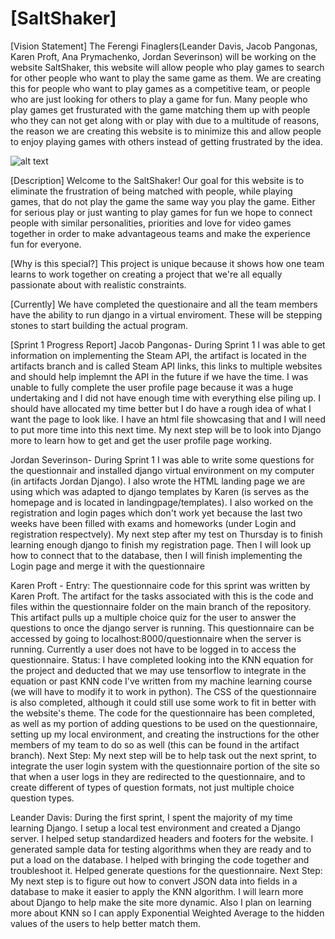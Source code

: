 # [SaltShaker]

[Vision Statement] The Ferengi Finaglers(Leander Davis, Jacob Pangonas, Karen Proft, Ana Prymachenko, Jordan Severinson) will be working on the website SaltShaker, this website will allow people who play games to search for other people who want to play the same game as them. We are creating this for people who want to play games as a competitive team, or people who are just looking for others to play a game for fun. Many people who play games get frusturated with the game matching them up with people who they can not get along with or play with due to a multitude of reasons, the reason we are creating this website is to minimize this and allow people to enjoy playing games with others instead of getting frustrated by the idea.

![alt text](https://encrypted-tbn0.gstatic.com/images?q=tbn:ANd9GcQOSDcoZsLE0KZU7Zb39W681rYFs7J-GK7LYYxZNW1uPY0O365p)

[Description] Welcome to the SaltShaker! Our goal for this website is to eliminate the frustration of being matched with people, while playing games, that do not play the game the same way you play the game. Either for serious play or just wanting to play games for fun we hope to connect people with similar personalities, priorities and love for video games together in order to make advantageous teams and make the experience fun for everyone.

[Why is this special?] This project is unique because it shows how one team learns to work together on creating a project that we're all equally passionate about with realistic constraints. 

[Currently] We have completed the questionaire and all the team members have the ability to run django in a virtual enviroment. These will be stepping stones to start building the actual program.

[Sprint 1 Progress Report] 
Jacob Pangonas- During Sprint 1 I was able to get information on implementing the Steam API, the artifact is located in the artifacts branch and is called Steam API links, this links to multiple websites and should help implemnt the API in the future if we have the time. I was unable to fully complete the user profile page because it was a huge undertaking and I did not have enough time with everything else piling up. I should have allocated my time better but I do have a rough idea of what I want the page to look like. I have an html file showcasing that and I will need to put more time into this next time. My next step will be to look into Django more to learn how to get and get the user profile page working.

Jordan Severinson- During Sprint 1 I was able to write some questions for the questionnair and installed django virtual environment on my computer (in artifacts Jordan Django). I also wrote the HTML landing page we are using which was adapted to django templates by Karen (is serves as the homepage and is located in landingpage/templates). I also worked on the registration and login pages which don't work yet because the last two weeks have been filled with exams and homeworks (under Login and registration respectvely). My next step after my test on Thursday is to finish learning enough django to finish my registration page. Then I will look up how to connect that to the database, then I will finish implementing the Login page and merge it with the questionnaire

Karen Proft - 
Entry:
The questionnaire code for this sprint was written by Karen Proft. The artifact for the tasks associated with this is the code and files within the questionnaire folder on the main branch of the repository. This artifact pulls up a multiple choice quiz for the user to answer the questions to once the django server is running. This questionnaire can be accessed by going to localhost:8000/questionnaire when the server is running. Currently a user does not have to be logged in to access the questionnaire.
Status:
I have completed looking into the KNN equation for the project and deducted that we may use tensorflow to integrate in the equation or past KNN code I've written from my machine learning course (we will have to modify it to work in python). The CSS of the questionnaire is also completed, although it could still use some work to fit in better with the website's theme. The code for the questionnaire has been completed, as well as my portion of adding questions to be used on the questionnaire, setting up my local environment, and creating the instructions for the other members of my team to do so as well (this can be found in the artifact branch).
Next Step:
My next step will be to help task out the next sprint, to integrate the user login system with the questionnaire portion of the site so that when a user logs in they are redirected to the questionnaire, and to create different of types of question formats, not just multiple choice question types.

Leander Davis: During the first sprint, I spent the majority of my time learning Django.  I setup  a local test environment and created a Django server.  I helped setup standardized headers and footers for the website.  I generated sample data for testing algorithms when they are ready and to put a load on the database. I helped with bringing the code together and troubleshoot it.  Helped generate questions for the questionnaire.
Next Step:
My next step is to figure out how to convert JSON data into fields in a database to make it easier to apply the KNN algorithm.  I will learn more about Django to help make the site more dynamic.  Also I plan on learning more about KNN so I can apply Exponential Weighted Average to the hidden values of the users to help better match them.
